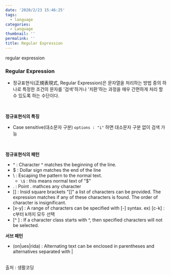 ```yaml
---
date: '2020/2/23 15:46:25'
tags:
  - language
categories:
  - Language
thumbnail: ''
permalink: ''
title: Regular Expression
---
```


regular expression

<!-- more -->

### Regular Expression

  * 정규표현식(正規表現式, Regular Expression)은 문자열을 처리하는 방법 중의 하나로 특정한 조건의 문자를 '검색'하거나 '치환'하는 과정을 매우 간편하게 처리 할 수 있도록 하는 수단이다.


<br>

__정규표현식의 특징__

  * Case sensitive(대소문자 구분) 
      `options : "i"` 하면 대소문자 구분 없이 검색 가능

<br>

__정규표현식의 패턴__

  * ^ : Character ^ matches the beginning of the line.
  * $ : Dollar sign matches the end of the line
  * \ : Escaping the pattern to the normal text.
      * `\$` : this means normal text of "$"
  * . : Point . mathces any character   
  * [] : Insid square brackets "[]" a list of characters can be provided. The expression matches if any of these characters is found. The order of character is insignificant.
  * [x-y] : A range of characters can be specified with [-] syntax. ex) [c-k] : c부터 k까지 모두 선택
  * [^ ] : If a character class starts with ^, then specified characters will not be selected.

__서브 패턴__

  * (on|ues|rida) : Alternating text can be enclosed in parentheses and alternatives separated with |
  

  
<br>
출처 : 생활코딩


